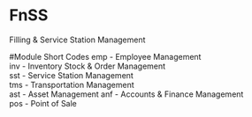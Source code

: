 # FnSS
Filling &amp; Service Station Management

#Module Short Codes
emp - Employee Management  
inv - Inventory Stock & Order Management  
sst - Service Station Management  
tms - Transportation Management  
ast - Asset Management
anf - Accounts & Finance Management  
pos -  Point of Sale   
